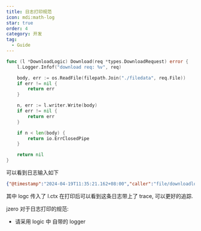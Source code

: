 ```yaml
---
title: 日志打印规范
icon: mdi:math-log
star: true
order: 4
category: 开发
tag:
  - Guide
---
```


```go
func (l *DownloadLogic) Download(req *types.DownloadRequest) error {
    l.Logger.Infof("download req: %v", req)

    body, err := os.ReadFile(filepath.Join("./filedata", req.File))
    if err != nil {
        return err
    }

    n, err := l.writer.Write(body)
    if err != nil {
        return err
    }

    if n < len(body) {
        return io.ErrClosedPipe
    }

    return nil
}
```

可以看到日志输入如下

```json lines
{"@timestamp":"2024-04-19T11:35:21.162+08:00","caller":"file/downloadlogic.go:33","content":"download 1.txt","level":"info","span":"0b14fa2849e40b50","trace":"a5d80df568e66150ed6d461d324f05b1"}
```

其中 logc 传入了 l.ctx 在打印后可以看到这条日志带上了 trace, 可以更好的追踪.

jzero 对于日志打印的规范:

* 请采用 logic 中 自带的 logger